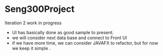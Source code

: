 # Seng300Project

Iteration 2 work in progress

- UI has basically done as good sample to present.
- we will consider next data base and connect to Front UI 
- if we have more time, we can consider JAVAFX to refactor, but for now we keep it simple .
